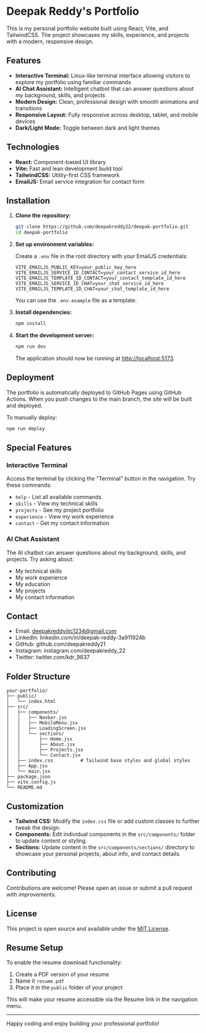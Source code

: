 # Deepak Reddy's Portfolio

This is my personal portfolio website built using React, Vite, and TailwindCSS. The project showcases my skills, experience, and projects with a modern, responsive design.

## Features

- **Interactive Terminal:** Linux-like terminal interface allowing visitors to explore my portfolio using familiar commands
- **AI Chat Assistant:** Intelligent chatbot that can answer questions about my background, skills, and projects
- **Modern Design:** Clean, professional design with smooth animations and transitions
- **Responsive Layout:** Fully responsive across desktop, tablet, and mobile devices
- **Dark/Light Mode:** Toggle between dark and light themes

## Technologies

- **React:** Component-based UI library
- **Vite:** Fast and lean development build tool
- **TailwindCSS:** Utility-first CSS framework
- **EmailJS:** Email service integration for contact form

## Installation

1. **Clone the repository:**

   ```bash
   git clone https://github.com/deepakreddy22/deepak-portfolio.git
   cd deepak-portfolio
   ```

2. **Set up environment variables:**

   Create a `.env` file in the root directory with your EmailJS credentials:
   ```
   VITE_EMAILJS_PUBLIC_KEY=your_public_key_here
   VITE_EMAILJS_SERVICE_ID_CONTACT=your_contact_service_id_here
   VITE_EMAILJS_TEMPLATE_ID_CONTACT=your_contact_template_id_here
   VITE_EMAILJS_SERVICE_ID_CHAT=your_chat_service_id_here
   VITE_EMAILJS_TEMPLATE_ID_CHAT=your_chat_template_id_here
   ```
   You can use the `.env.example` file as a template.

3. **Install dependencies:**

   ```bash
   npm install
   ```

4. **Start the development server:**

   ```bash
   npm run dev
   ```

   The application should now be running at [http://localhost:5173](http://localhost:5173).

## Deployment

The portfolio is automatically deployed to GitHub Pages using GitHub Actions. When you push changes to the main branch, the site will be built and deployed.

To manually deploy:

```bash
npm run deploy
```

## Special Features

### Interactive Terminal
Access the terminal by clicking the "Terminal" button in the navigation. Try these commands:
- `help` - List all available commands
- `skills` - View my technical skills
- `projects` - See my project portfolio
- `experience` - View my work experience
- `contact` - Get my contact information

### AI Chat Assistant
The AI chatbot can answer questions about my background, skills, and projects. Try asking about:
- My technical skills
- My work experience
- My education
- My projects
- My contact information

## Contact

- Email: deepakreddyiitc1234@gmail.com
- LinkedIn: linkedin.com/in/deepak-reddy-3a911924b
- GitHub: github.com/deepakreddy21
- Instagram: instagram.com/deepakreddy_22
- Twitter: twitter.com/kdr_9837

## Folder Structure

```
your-portfolio/
├── public/
│   └── index.html
├── src/
│   ├── components/
│   │   ├── Navbar.jsx
│   │   ├── MobileMenu.jsx
│   │   ├── LoadingScreen.jsx
│   │   └── sections/
│   │       ├── Home.jsx
│   │       ├── About.jsx
│   │       ├── Projects.jsx
│   │       └── Contact.jsx
│   ├── index.css          # Tailwind base styles and global styles
│   ├── App.jsx
│   └── main.jsx
├── package.json
├── vite.config.js
└── README.md
```

## Customization

- **Tailwind CSS:** Modify the `index.css` file or add custom classes to further tweak the design.
- **Components:** Edit individual components in the `src/components/` folder to update content or styling.
- **Sections:** Update content in the `src/components/sections/` directory to showcase your personal projects, about info, and contact details.

## Contributing

Contributions are welcome! Please open an issue or submit a pull request with improvements.

## License

This project is open source and available under the [MIT License](LICENSE).

## Resume Setup

To enable the resume download functionality:
1. Create a PDF version of your resume
2. Name it `resume.pdf`
3. Place it in the `public` folder of your project

This will make your resume accessible via the Resume link in the navigation menu.

---

Happy coding and enjoy building your professional portfolio!
